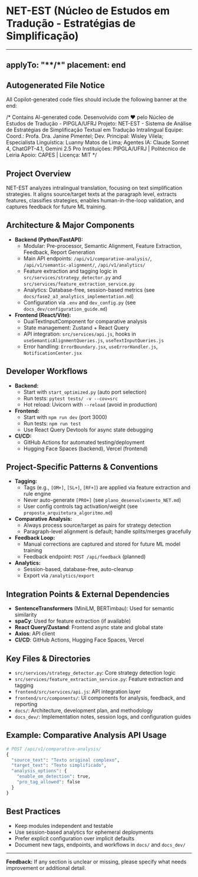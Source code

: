 # NET-EST (Núcleo de Estudos em Tradução - Estratégias de Simplificação)

---
applyTo: "**/*"
placement: end
---

## Autogenerated File Notice

All Copilot-generated code files should include the following banner at the end:

/*
Contains AI-generated code.
Desenvolvido com ❤️ pelo Núcleo de Estudos de Tradução - PIPGLA/UFRJ
Projeto: NET-EST - Sistema de Análise de Estratégias de Simplificação Textual em Tradução Intralingual
Equipe: Coord.: Profa. Dra. Janine Pimentel; Dev. Principal: Wisley Vilela; Especialista Linguística: Luanny Matos de Lima; Agentes IA: Claude Sonnet 4, ChatGPT-4.1, Gemini 2.5 Pro
Instituições: PIPGLA/UFRJ | Politécnico de Leiria
Apoio: CAPES | Licença: MIT
*/

## Project Overview

NET-EST analyzes intralingual translation, focusing on text simplification strategies. It aligns source/target texts at the paragraph level, extracts features, classifies strategies, enables human-in-the-loop validation, and captures feedback for future ML training.

## Architecture & Major Components
- **Backend (Python/FastAPI):**
  - Modular: Pre-processor, Semantic Alignment, Feature Extraction, Feedback, Report Generation
  - Main API endpoints: `/api/v1/comparative-analysis/`, `/api/v1/semantic-alignment/`, `/api/v1/analytics/`
  - Feature extraction and tagging logic in `src/services/strategy_detector.py` and `src/services/feature_extraction_service.py`
  - Analytics: Database-free, session-based metrics (see `docs/fase2_a3_analytics_implementation.md`)
  - Configuration via `.env` and `dev_config.py` (see `docs_dev/configuration_guide.md`)
- **Frontend (React/Vite):**
  - DualTextInputComponent for comparative analysis
  - State management: Zustand + React Query
  - API integration: `src/services/api.js`, hooks in `useSemanticAlignmentQueries.js`, `useTextInputQueries.js`
  - Error handling: `ErrorBoundary.jsx`, `useErrorHandler.js`, `NotificationCenter.jsx`

## Developer Workflows
- **Backend:**
  - Start with `start_optimized.py` (auto port selection)
  - Run tests: `pytest tests/ -v --cov=src`
  - Hot reload: Uvicorn with `--reload` (avoid in production)
- **Frontend:**
  - Start with `npm run dev` (port 3000)
  - Run tests: `npm run test`
  - Use React Query Devtools for async state debugging
- **CI/CD:**
  - GitHub Actions for automated testing/deployment
  - Hugging Face Spaces (backend), Vercel (frontend)

## Project-Specific Patterns & Conventions
- **Tagging:**
  - Tags (e.g., `[OM+]`, `[SL+]`, `[RF+]`) are applied via feature extraction and rule engine
  - Never auto-generate `[PRO+]` (see `plano_desenvolvimento_NET.md`)
  - User config controls tag activation/weight (see `proposta_arquitetura_algoritmo.md`)
- **Comparative Analysis:**
  - Always process source/target as pairs for strategy detection
  - Paragraph-level alignment is default; handle splits/merges gracefully
- **Feedback Loop:**
  - Manual corrections are captured and stored for future ML model training
  - Feedback endpoint: `POST /api/feedback` (planned)
- **Analytics:**
  - Session-based, database-free, auto-cleanup
  - Export via `/analytics/export`

## Integration Points & External Dependencies
- **SentenceTransformers** (MiniLM, BERTimbau): Used for semantic similarity
- **spaCy**: Used for feature extraction (if available)
- **React Query/Zustand**: Frontend async state and global state
- **Axios**: API client
- **CI/CD**: GitHub Actions, Hugging Face Spaces, Vercel

## Key Files & Directories
- `src/services/strategy_detector.py`: Core strategy detection logic
- `src/services/feature_extraction_service.py`: Feature extraction and tagging
- `frontend/src/services/api.js`: API integration layer
- `frontend/src/components/`: UI components for analysis, feedback, and reporting
- `docs/`: Architecture, development plan, and methodology
- `docs_dev/`: Implementation notes, session logs, and configuration guides

## Example: Comparative Analysis API Usage
```python
# POST /api/v1/comparative-analysis/
{
  "source_text": "Texto original complexo",
  "target_text": "Texto simplificado",
  "analysis_options": {
    "enable_om_detection": true,
    "pro_tag_allowed": false
  }
}
```

## Best Practices
- Keep modules independent and testable
- Use session-based analytics for ephemeral deployments
- Prefer explicit configuration over implicit defaults
- Document new tags, endpoints, and workflows in `docs/` and `docs_dev/`

---
**Feedback:** If any section is unclear or missing, please specify what needs improvement or additional detail.


